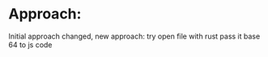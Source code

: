 # Approach:

Initial approach changed, new approach: try open file with rust pass it base 64 to js code
